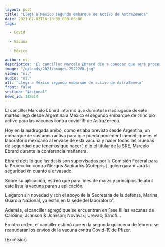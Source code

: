 ```yaml
---
layout: post
title: "Llega a México segundo embarque de activo de AstraZeneca"
date: 2021-02-02T16:10:00.000-06:00
tags:
  
  - Covid
  
  - Vacuna
  
  - México
  
author: nil
description: "El canciller Marcelo Ebrard dio a conocer que será procesada por laboratorios Liomont; se estima que para fines de marzo principios ya se tenga la vacuna"
image: "/uploads/2021/images-2522260.jpg"
video: "nil"
audio: "nil"
alt: "Llega a México segundo embarque de activo de AstraZeneca"
front: false
section: "Nacional"
news_id: 182614
---
```


El canciller  Marcelo Ebrard informó que durante la madrugada de este martes llegó desde Argentina a México el segundo embarque de principio activo para las vacunas contra covid-19 de AstraZeneca.

Hoy en la madrugada arribó, como estaba previsto desde Argentina, un embarque de sustancia activa para que pueda proceder Liomont, que es el laboratorio mexicano al envase de esta vacuna y hacer todas las pruebas de seguridad que tenemos que hacer”, dijo el titular de la SRE, Marcelo Ebrard durante la conferencia mañanera.

Ebrard detalló que las dosis son supervisadas por la Comisión Federal para la Protección contra Riesgos Sanitarios (Cofepris ), quien garantizará la seguridad en cuanto a envasado.

Sobre su aplicación, estimó que para fines de marzo y principios de abril este lista la vacuna para su aplicación.

Llegaron sin novedad y con el apoyo de la Secretaría de la defensa, Marina, Guardia Nacional, ya están en la sede del laboratorio”.

Además, el canciller agregó que se encuentran en Fase III las vacunas de CanSino; Johnson & Johnson; Novavax; Urevac; Sanofi…

En otro orden, el canciller estimó que en la segunda quincena de febrero se reanudarán los envíos de la vacuna contra Covid-19 de Pfizer.

(Excélsior)